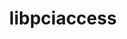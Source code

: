 ---
title: "libpciaccess"
layout: cache
categories: [package, v0.18.1]
meta: {"versions": ["0.16"], "compilers": ["gcc@=7.3.1", "gcc@=7.5.0", "gcc@=8.4.0"], "oss": ["amzn2", "ubuntu18.04"], "platforms": ["linux"], "targets": ["aarch64", "graviton2", "x86_64", "x86_64_v3", "x86_64_v4"], "stacks": ["aws-ahug", "aws-ahug-aarch64", "aws-isc", "aws-isc-aarch64", "build_systems", "data-vis-sdk", "e4s", "radiuss", "root", "tutorial"], "num_specs": 6, "num_specs_by_stack": {"aws-isc": 2, "root": 6, "aws-ahug": 2, "aws-ahug-aarch64": 2, "aws-isc-aarch64": 2, "radiuss": 1, "data-vis-sdk": 1, "build_systems": 1, "e4s": 1, "tutorial": 2}}
spec_details: [{"hash": "y4d73igifqt2lgb35yvry2dx5e2ny4k4", "compiler": "gcc@=7.3.1", "versions": ["0.16"], "os": "amzn2", "platform": "linux", "target": "x86_64_v4", "variants": [], "stacks": ["aws-isc", "root", "aws-ahug"], "size": "-", "tarball": "https://binaries.spack.io/releases/v0.18.1/build_cache/linux-amzn2-x86_64_v4/gcc-7.3.1/libpciaccess-0.16/linux-amzn2-x86_64_v4-gcc-7.3.1-libpciaccess-0.16-y4d73igifqt2lgb35yvry2dx5e2ny4k4.spack"}, {"hash": "4ndvounsc4jqswdkhjs6e5pipd2vqqrv", "compiler": "gcc@=7.3.1", "versions": ["0.16"], "os": "amzn2", "platform": "linux", "target": "graviton2", "variants": [], "stacks": ["root", "aws-ahug-aarch64", "aws-isc-aarch64"], "size": "-", "tarball": "https://binaries.spack.io/releases/v0.18.1/build_cache/linux-amzn2-graviton2/gcc-7.3.1/libpciaccess-0.16/linux-amzn2-graviton2-gcc-7.3.1-libpciaccess-0.16-4ndvounsc4jqswdkhjs6e5pipd2vqqrv.spack"}, {"hash": "csp5gvqmwcmqsd4al5iafotfk5fqh3uf", "compiler": "gcc@=7.5.0", "versions": ["0.16"], "os": "ubuntu18.04", "platform": "linux", "target": "x86_64", "variants": [], "stacks": ["radiuss", "data-vis-sdk", "build_systems", "root", "e4s", "tutorial"], "size": "-", "tarball": "https://binaries.spack.io/releases/v0.18.1/build_cache/linux-ubuntu18.04-x86_64/gcc-7.5.0/libpciaccess-0.16/linux-ubuntu18.04-x86_64-gcc-7.5.0-libpciaccess-0.16-csp5gvqmwcmqsd4al5iafotfk5fqh3uf.spack"}, {"hash": "d7wcj56ri2ljzhf6jarssh7ktj6zq4bx", "compiler": "gcc@=7.3.1", "versions": ["0.16"], "os": "amzn2", "platform": "linux", "target": "aarch64", "variants": [], "stacks": ["root", "aws-ahug-aarch64", "aws-isc-aarch64"], "size": "-", "tarball": "https://binaries.spack.io/releases/v0.18.1/build_cache/linux-amzn2-aarch64/gcc-7.3.1/libpciaccess-0.16/linux-amzn2-aarch64-gcc-7.3.1-libpciaccess-0.16-d7wcj56ri2ljzhf6jarssh7ktj6zq4bx.spack"}, {"hash": "6o2hog4v43qkx7why2gnafwdabtjzwqu", "compiler": "gcc@=7.3.1", "versions": ["0.16"], "os": "amzn2", "platform": "linux", "target": "x86_64_v3", "variants": [], "stacks": ["aws-isc", "root", "aws-ahug"], "size": "-", "tarball": "https://binaries.spack.io/releases/v0.18.1/build_cache/linux-amzn2-x86_64_v3/gcc-7.3.1/libpciaccess-0.16/linux-amzn2-x86_64_v3-gcc-7.3.1-libpciaccess-0.16-6o2hog4v43qkx7why2gnafwdabtjzwqu.spack"}, {"hash": "4omfqevltgijmi5zc6slvjrpkiicxt44", "compiler": "gcc@=8.4.0", "versions": ["0.16"], "os": "ubuntu18.04", "platform": "linux", "target": "x86_64", "variants": [], "stacks": ["root", "tutorial"], "size": "-", "tarball": "https://binaries.spack.io/releases/v0.18.1/build_cache/linux-ubuntu18.04-x86_64/gcc-8.4.0/libpciaccess-0.16/linux-ubuntu18.04-x86_64-gcc-8.4.0-libpciaccess-0.16-4omfqevltgijmi5zc6slvjrpkiicxt44.spack"}]
---